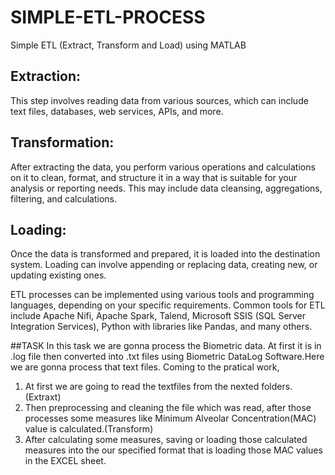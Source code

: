 # SIMPLE-ETL-PROCESS
Simple ETL (Extract, Transform and Load) using MATLAB 

## Extraction:
This step involves reading data from various sources, which can include text files, databases, web services, APIs, and more.

## Transformation: 
After extracting the data, you perform various operations and calculations on it to clean, format, and structure it in a way that is suitable for your analysis or reporting needs. This may include data cleansing, aggregations, filtering, and calculations. 

## Loading:
Once the data is transformed and prepared, it is loaded into the destination system. Loading can involve appending or replacing data, creating new, or updating existing ones.

ETL processes can be implemented using various tools and programming languages, depending on your specific requirements. Common tools for ETL include Apache Nifi, Apache Spark, Talend, Microsoft SSIS (SQL Server Integration Services), Python with libraries like Pandas, and many others.

##TASK
 In this task we are gonna process the Biometric data. At first it is in .log file then converted into .txt files using Biometric DataLog Software.Here we are gonna process that text files.
 Coming to the pratical work, 
 1. At first we are going to read the textfiles from the nexted folders.(Extraxt)
 2. Then preprocessing and cleaning the file which was read, after those processes some measures like Minimum Alveolar Concentration(MAC) value is calculated.(Transform)
 3. After calculating some measures, saving or loading those calculated measures into the our specified format that is loading those MAC values in the EXCEL sheet.
